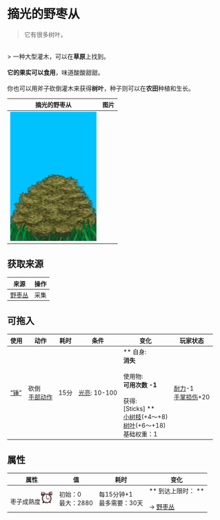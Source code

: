 # 摘光的野枣从  
> 它有很多树叶。  
<br>  
> 一种大型灌木，可以在<b>草原</b>上找到。<br><br><b>它的果实可以食用</b>，味道酸酸甜甜。<br><br>你也可以用斧子砍倒灌木来获得<b>树叶</b>，种子则可以在<b>农田</b>种植和生长。  
  
  摘光的野枣从  |   图片   
 ----  |  ----:   
   |  <img decoding="async" src="Sprite/WildJujubeCleared.png" href="a.md" style="max-width:300px;max-height:300px;">   
  
## 获取来源  
来源  |  操作  
----  |  ----  
[野枣丛](WildJujube.md)  |  采集  
## 可拖入  
使用  |  动作  |  耗时  |  条件  |  变化  |  玩家状态  
----  |  ----  |  ----  |  ----  |  ----  |  ----  
[“锤”](tag_Axe.md)  |  砍倒<br>[手部动作](HandAction.md)  |  15分  |  [光亮](Light.md): 10-100  |  ** 自身: **<br>消失<br><br>** 使用物: **<br>可用次数  -1<br><br>** 获得: **<br>** [Sticks] **<br>  [小树枝](Sticks.md)(+4～+8)<br>  [树叶](LeavesFresh.md)(+6～+18)<br>基础权重：1  |  [耐力](Stamina.md)-1<br>[手掌损伤](HandDamage.md)+20  
## 属性   
属性  |  值  |  耗时  |  变化  
----  |  ----  |  ----  |  ----  
枣子成熟度<img decoding="async" src="Sprite/AlarmClock.png" href="a.md" style="max-width:30px;max-height:30px;">  |  初始：0<br>最大：2880  |  每15分钟+1<br>最多需要：30天  |  ** 到达上限时： **<br><br>→ [野枣丛](WildJujube.md)  


<script>document.title="摘光的野枣从 - 卡牌生存百科 Card Survival Wiki";</script>